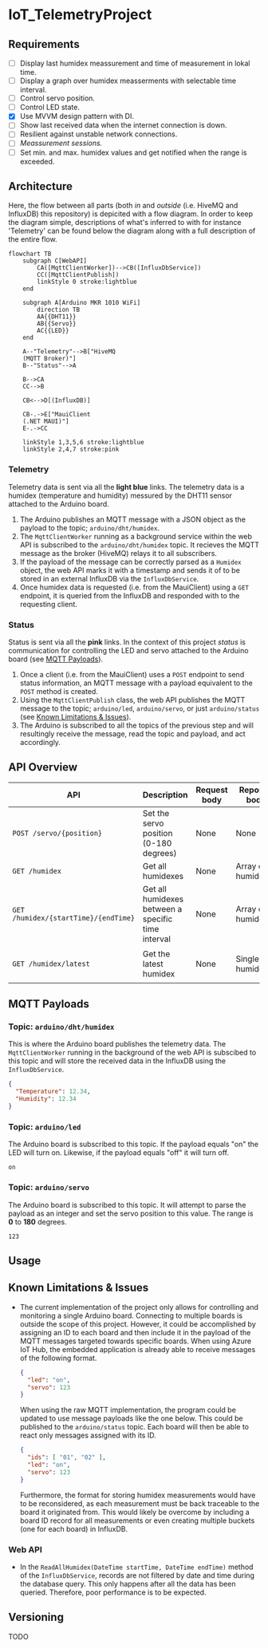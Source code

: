 # IoT_TelemetryProject

## Requirements
- [ ] Display last humidex meassurement and time of measurement in lokal time.
- [ ] Display a graph over humidex measserments with selectable time interval.
- [ ] Control servo position.
- [ ] Control LED state.
- [x] Use MVVM design pattern with DI. 
- [ ] Show last received data when the internet connection is down.
- [ ] Resilient against unstable network connections.
- [ ] *Meassurement sessions.* 
- [ ] Set min. and max. humidex values and get notified when the range is exceeded.

## Architecture
Here, the flow between all parts (both *in* and *outside* (i.e. HiveMQ and InfluxDB) this repository) is depicited with a flow diagram. In order to keep the diagram simple, descriptions of what's inferred to with for instance 'Telemetry' can be found below the diagram along with a full description of the entire flow.

```mermaid
flowchart TB
    subgraph C[WebAPI]
        CA([MqttClientWorker])-->CB([InfluxDbService])
        CC([MqttClientPublish])
        linkStyle 0 stroke:lightblue
    end

    subgraph A[Arduino MKR 1010 WiFi]
        direction TB
        AA{{DHT11}}
        AB{{Servo}}
        AC{{LED}}
    end

    A--"Telemetry"-->B["HiveMQ
    (MQTT Broker)"]
    B--"Status"-->A

    B-->CA
    CC-->B

    CB<-->D[(InfluxDB)]
    
    CB-.->E["MauiClient
    (.NET MAUI)"]
    E-.->CC

    linkStyle 1,3,5,6 stroke:lightblue
    linkStyle 2,4,7 stroke:pink
```

### Telemetry
Telemetry data is sent via all the **light blue** links. The telemetry data is a humidex (temperature and humidity) messured by the DHT11 sensor attached to the Arduino board.

1. The Arduino publishes an MQTT message with a JSON object as the payload to the topic; `arduino/dht/humidex`.
2. The `MqttClientWorker` running as a background service within the web API is subscribed to the `arduino/dht/humidex` topic. It recieves the MQTT message as the broker (HiveMQ) relays it to all subscribers.
3. If the payload of the message can be correctly parsed as a `Humidex` object, the web API marks it with a timestamp and sends it of to be stored in an external InfluxDB via the `InfluxDbService`.
4. Once humidex data is requested (i.e. from the MauiClient) using a `GET` endpoint, it is queried from the InfluxDB and responded with to the requesting client.

### Status
Status is sent via all the **pink** links. In the context of this project *status* is communication for controlling the LED and servo attached to the Arduino board (see [MQTT Payloads](#mqtt-payloads)).

1. Once a client (i.e. from the MauiClient) uses a `POST` endpoint to send status information, an MQTT message with a payload equivalent to the `POST` method is created.
2. Using the `MqttClientPublish` class, the web API publishes the MQTT message to the topic; `arduino/led`, `arduino/servo`, or just `arduino/status` (see [Known Limitations & Issues](#known-limitations-issues)).
3. The Arduino is subscribed to all the topics of the previous step and will resultingly receive the message, read the topic and payload, and act accordingly.

## API Overview
| API                                  | Description                                        | Request body | Reponse body       | Codes                     |
|--------------------------------------|----------------------------------------------------|--------------|--------------------|---------------------------|
| `POST /servo/{position}`             | Set the servo position (0-180 degrees)             | None         | None               | `200 OK`                  |
| `GET /humidex`                       | Get all humidexes                                  | None         | Array of humidexes | `200 OK`                  |
| `GET /humidex/{startTime}/{endTime}` | Get all humidexes between a specific time interval | None         | Array of humidexes | `200 OK`                  |
| `GET /humidex/latest`                | Get the latest humidex                             | None         | Single humidex     | `200 OK`, `404 Not Found` |

## MQTT Payloads
### Topic: `arduino/dht/humidex`
This is where the Arduino board publishes the telemetry data. The `MqttClientWorker` running in the background of the web API is subscibed to this topic and will store the received data in the InfluxDB using the `InfluxDbService`.
``` JSON
{
  "Temperature": 12.34,
  "Humidity": 12.34
}
```

### Topic: `arduino/led`
The Arduino board is subscribed to this topic. If the payload equals "on" the LED will turn on. Likewise, if the payload equals "off" it will turn off.
```
on
```

### Topic: `arduino/servo`
The Arduino board is subscribed to this topic. It will attempt to parse the payload as an integer and set the servo position to this value. The range is **0** to **180** degrees.
```
123
```

## Usage

## Known Limitations & Issues
* The current implementation of the project only allows for controlling and monitoring a single Arduino board. Connecting to multiple boards is outside the scope of this project. However, it could be accomplished by assigning an ID to each board and then include it in the payload of the MQTT messages targeted towards specific boards. When using Azure IoT Hub, the embedded application is already able to receive messages of the following format.
    ``` JSON
    {
      "led": "on",
      "servo": 123
    }
    ```
    When using the raw MQTT implementation, the program could be updated to use message payloads like the one below. This could be published to the `arduino/status` topic. Each board will then be able to react only messages assigned with its ID.
    ``` JSON
    {
      "ids": [ "01", "02" ],
      "led": "on",
      "servo": 123
    }
    ```
    Furthermore, the format for storing humidex measurements would have to be reconsidered, as each measurement must be back traceable to the board it originated from. This would likely be overcome by including a board ID record for all measurements or even creating multiple buckets (one for each board) in InfluxDB.

### Web API
* In the `ReadAllHumidex(DateTime startTime, DateTime endTime)` method of the `InfluxDbService`, records are not filtered by date and time during the database query. This only happens after all the data has been queried. Therefore, poor performance is to be expected.

## Versioning
TODO

